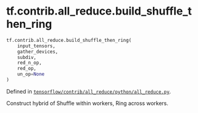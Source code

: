 <div itemscope itemtype="http://developers.google.com/ReferenceObject">
<meta itemprop="name" content="tf.contrib.all_reduce.build_shuffle_then_ring" />
<meta itemprop="path" content="Stable" />
</div>

# tf.contrib.all_reduce.build_shuffle_then_ring

``` python
tf.contrib.all_reduce.build_shuffle_then_ring(
    input_tensors,
    gather_devices,
    subdiv,
    red_n_op,
    red_op,
    un_op=None
)
```



Defined in [`tensorflow/contrib/all_reduce/python/all_reduce.py`](/code/stable/tensorflow/contrib/all_reduce/python/all_reduce.py).

Construct hybrid of Shuffle within workers, Ring across workers.